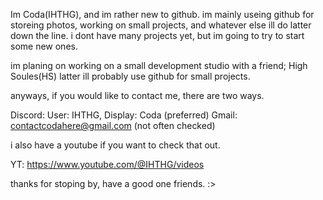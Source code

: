 Im Coda(IHTHG), and im rather new to github. im mainly useing github for storeing photos, working on small projects, and whatever else ill do latter down the line.
i dont have many projects yet, but im going to try to start some new ones.

im planing on working on a small development studio with a friend; High Soules(HS)
latter ill probably use github for small projects.

anyways, if you would like to contact me, there are two ways.

   Discord: User: IHTHG, Display: Coda (preferred)
   Gmail: contactcodahere@gmail.com (not often checked)

i also have a youtube if you want to check that out.

  YT: https://www.youtube.com/@IHTHG/videos

thanks for stoping by, have a good one friends. :>
